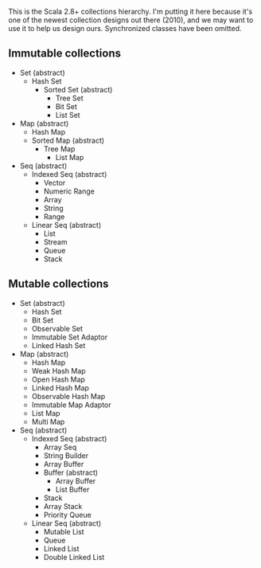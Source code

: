 This is the Scala 2.8+ collections hierarchy.  I'm putting it here because it's one of the newest collection designs out there (2010), and we may want to use it to help us design ours.  Synchronized classes have been omitted.

## Immutable collections

* Set (abstract)
    * Hash Set
       * Sorted Set (abstract)
           * Tree Set
           * Bit Set
           * List Set
* Map (abstract)
    * Hash Map
    * Sorted Map (abstract)
        * Tree Map
            * List Map
* Seq (abstract)
    * Indexed Seq (abstract)
        * Vector
        * Numeric Range
        * Array
        * String
        * Range 
    * Linear Seq (abstract)
        * List
        * Stream
        * Queue
        * Stack

## Mutable collections

* Set (abstract)
    * Hash Set
    * Bit Set
    * Observable Set
    * Immutable Set Adaptor
    * Linked Hash Set
* Map (abstract)
    * Hash Map
    * Weak Hash Map
    * Open Hash Map
    * Linked Hash Map
    * Observable Hash Map
    * Immutable Map Adaptor
    * List Map
    * Multi Map
* Seq (abstract)
    * Indexed Seq (abstract)
         * Array Seq
         * String Builder
         * Array Buffer
         * Buffer (abstract)
             * Array Buffer
             * List Buffer
         * Stack
         * Array Stack
         * Priority Queue
    * Linear Seq (abstract)
         * Mutable List
         * Queue
         * Linked List
         * Double Linked List

